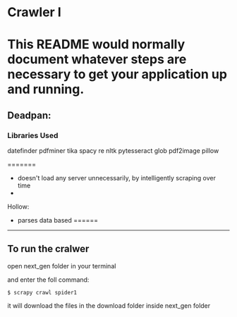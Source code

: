# Crawler I


This README would normally document whatever steps are necessary to get your application up and running.
=======
## Deadpan:


### Libraries Used ###

datefinder
pdfminer
tika
spacy
re
nltk
pytesseract
glob
pdf2image
pillow

=======
- doesn't load any server unnecessarily, by intelligently scraping over time
- 

Hollow:

- parses data based 
======
---
## To run the cralwer
open next_gen folder in your terminal 

and enter the foll command:
```
$ scrapy crawl spider1
```

it will download the files in the download folder inside next_gen folder 
